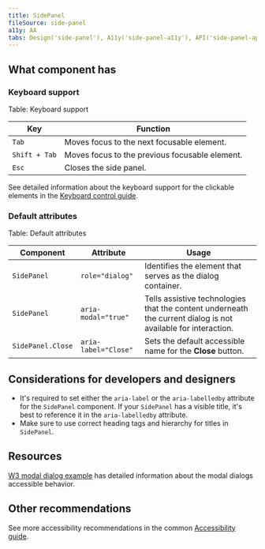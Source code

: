 ```yaml
---
title: SidePanel
fileSource: side-panel
a11y: AA
tabs: Design('side-panel'), A11y('side-panel-a11y'), API('side-panel-api'), Example('side-panel-code'), Changelog('side-panel-changelog')
---
```


## What component has

### Keyboard support

Table: Keyboard support

| Key           | Function                                       |
| ------------- | ---------------------------------------------- |
| `Tab`         | Moves focus to the next focusable element.     |
| `Shift + Tab` | Moves focus to the previous focusable element. |
| `Esc`         | Closes the side panel.                         |

See detailed information about the keyboard support for the clickable elements in the [Keyboard control guide](/core-principles/a11y/a11y-keyboard#keyboard_support_for_button_link_input_etc).

### Default attributes

Table: Default attributes

| Component               | Attribute               | Usage                                       |
| ----------------------- | ----------------------- | ---------------------------------------------- |
| `SidePanel`             | `role="dialog"`         | Identifies the element that serves as the dialog container.     |
| `SidePanel`             | `aria-modal="true"`     | Tells assistive technologies that the content underneath the current dialog is not available for interaction. |
| `SidePanel.Close`       | `aria-label="Close"`    | Sets the default accessible name for the **Close** button.     |

## Considerations for developers and designers

- It's required to set either the `aria-label` or the `aria-labelledby` attribute for the `SidePanel` component. If your `SidePanel` has a visible title, it's best to reference it in the `aria-labelledby` attribute.
- Make sure to use correct heading tags and hierarchy for titles in `SidePanel`.

## Resources

[W3 modal dialog example](https://www.w3.org/TR/wai-aria-practices-1.1/examples/dialog-modal/dialog.html) has detailed information about the modal dialogs accessible behavior.

## Other recommendations

See more accessibility recommendations in the common [Accessibility guide](/core-principles/a11y/a11y).
